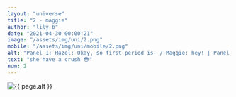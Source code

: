 ```yaml
--- 
layout: "universe" 
title: "2 - maggie" 
author: "lily b" 
date: "2021-04-30 00:00:21" 
image: "/assets/img/uni/2.png" 
mobile: "/assets/img/uni/mobile/2.png"
alt: "Panel 1: Hazel: Okay, so first period is- / Maggie: hey! | Panel 2: Hazel: O-oh, um, hey Maggie! / Maggie: sup | Panel 3: Hazel: O-oh, not much, haha / Maggie: Nice, I'll see you in English class then / Hazel: Haha, yeah! You too! | Panel 4: Hazel: wait-... see you?" 
text: "she have a crush 😳" 
num: 2
--- 
```

 
<picture>
    <source media="all and (orientation: landscape)" srcset="{{ site.baseurl }}{{ page.image }}">
    <source media="all and (orientation: portrait)" srcset="{{ site.baseurl }}{{ page.mobile }}">
    <img src="{{ site.baseurl }}{{ page.image }}" alt="{{ page.alt }}" title="{{ page.text }}">
</picture>